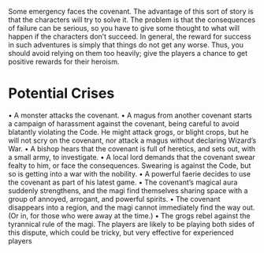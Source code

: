 Some emergency faces the covenant. The advantage of this sort of story is that the characters will try to solve it. The problem is that the consequences of failure can be serious, so you have to give some thought to what will happen if the characters don’t succeed. In general, the reward for success in such adventures is simply that things do not get any worse. Thus, you should avoid relying on them too heavily; give the players a chance to get positive rewards for their heroism.

# Potential Crises
• A monster attacks the covenant.
• A magus from another covenant starts a campaign of harassment against the covenant, being careful to avoid blatantly violating the Code. He might attack grogs, or blight crops, but he will not scry on the covenant, nor attack a magus without declaring Wizard’s War.
• A bishop hears that the covenant is full of heretics, and sets out, with a small army, to investigate.
• A local lord demands that the covenant swear fealty to him, or face the consequences. Swearing is against the Code, but so is getting into a war with the nobility.
• A powerful faerie decides to use the covenant as part of his latest game.
• The covenant’s magical aura suddenly strengthens, and the magi find themselves sharing space with a group of annoyed, arrogant, and powerful spirits. 
• The covenant disappears into a region, and the magi cannot immediately find the way out. (Or in, for those who were away at the time.)
• The grogs rebel against the tyrannical rule of the magi. The players are likely to be playing both sides of this dispute, which could be tricky, but very effective for experienced players
